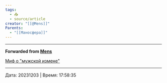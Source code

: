 ```yaml
---
tags:
  - 📥
  - source/article
creator: "[[@Mens]]"
Parents:
  - "[[Маносфера]]"
---
```



***

**Forwarded from [Mens](https://t.me/mensfirst/7838)**

[Миф о "мужской измене"](https://telegra.ph/Izmena-muzhskaya-i-zhenskaya-Raznica-06-23)

---

Дата: 20231203 | Время: 17:58:35

